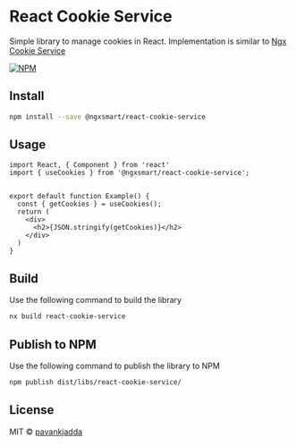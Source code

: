 # React Cookie Service

Simple library to manage cookies in React. Implementation is similar
to [Ngx Cookie Service](https://github.com/stevermeister/ngx-cookie-service)

[![NPM](https://img.shields.io/npm/v/@ngxsmart/react-cookie-service.svg)](https://www.npmjs.com/package/@ngxsmart/react-cookie-service)

## Install

```bash
npm install --save @ngxsmart/react-cookie-service
```

## Usage

```tsx
import React, { Component } from 'react'
import { useCookies } from '@ngxsmart/react-cookie-service';


export default function Example() {
  const { getCookies } = useCookies();
  return (
    <div>
      <h2>{JSON.stringify(getCookies)}</h2>
    </div>
  )
}
```

## Build

Use the following command to build the library

```bash
nx build react-cookie-service
```

## Publish to NPM

Use the following command to publish the library to NPM

```bash
npm publish dist/libs/react-cookie-service/
```

## License

MIT © [pavankjadda](https://github.com/pavankjadda)

